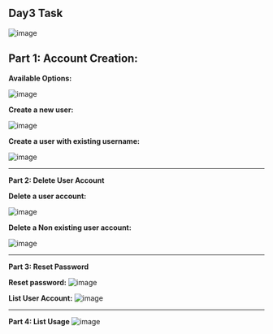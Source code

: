 **Day3 Task**
-----------------------------------------------------------------------------------------------------------------------------------

![image](https://github.com/Namg04/BashBlaze-7-Days-of-Bash-Scripting-Challenge/assets/61374484/a2734c35-d104-46ab-ba46-980b263c6acf)




****Part 1:  Account Creation:****
-----------------------------------------------------------------------------------------------------------------------------------


**Available Options:**

![image](https://github.com/Namg04/BashBlaze-7-Days-of-Bash-Scripting-Challenge/assets/61374484/8d00f674-629c-4949-beae-447550449740)



**Create a new user:**

![image](https://github.com/Namg04/BashBlaze-7-Days-of-Bash-Scripting-Challenge/assets/61374484/b0df8dd0-d878-4077-b51b-a67a6df25dca)


**Create a user with existing username:**

![image](https://github.com/Namg04/BashBlaze-7-Days-of-Bash-Scripting-Challenge/assets/61374484/2ee5019b-3e3b-4617-b165-374d6c7d87e4)




----------------------------------------------------------------------------------------------------------------------------------------

****Part 2: Delete User Account****


****Delete a user account:****

![image](https://github.com/Namg04/BashBlaze-7-Days-of-Bash-Scripting-Challenge/assets/61374484/da33e631-46f9-4167-87f3-a010eb5433b9)



****Delete a Non existing user account:****

![image](https://github.com/Namg04/BashBlaze-7-Days-of-Bash-Scripting-Challenge/assets/61374484/3f77100d-60d3-46ee-850c-d22881b86315)



-----------------------------------------------------------------------------------------------------------------------------------------

****Part 3: Reset Password****


****Reset password:****
![image](https://github.com/Namg04/BashBlaze-7-Days-of-Bash-Scripting-Challenge/assets/61374484/5f6211d7-7022-4d77-9323-c27d42ced7a0)
      



****List User Account:****
![image](https://github.com/Namg04/BashBlaze-7-Days-of-Bash-Scripting-Challenge/assets/61374484/265984e3-a90c-4e7d-afc5-3875636fd6e1)


  


----------------------------------------------------------------------------------------------------------------------------------------
****Part 4: List Usage****
![image](https://github.com/Namg04/BashBlaze-7-Days-of-Bash-Scripting-Challenge/assets/61374484/782f8a06-967f-44dc-b0d4-b77b08235b9e)

